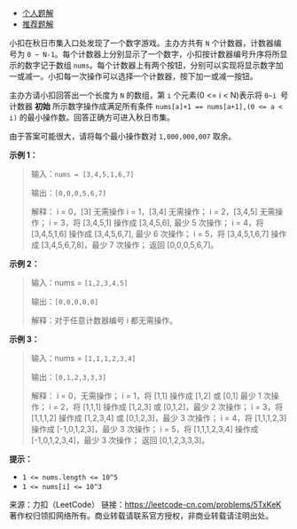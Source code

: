 * [个人题解](https://leetcode-cn.com/problems/5TxKeK/solution/qiu-zhong-wei-shu-lc462lc295-by-lzh_yves/)
* [推荐题解](https://leetcode-cn.com/problems/5TxKeK/solution/java-deng-tong-yu-qiu-shu-ju-liu-de-zhong-wei-shu-/)

小扣在秋日市集入口处发现了一个数字游戏。主办方共有 ```N``` 个计数器，计数器编号为 ```0 ~ N-1```。每个计数器上分别显示了一个数字，小扣按计数器编号升序将所显示的数字记于数组 ```nums```。每个计数器上有两个按钮，分别可以实现将显示数字加一或减一。小扣每一次操作可以选择一个计数器，按下加一或减一按钮。

主办方请小扣回答出一个长度为 ```N``` 的数组，第 ```i``` 个元素(0 <= i < N)表示将 ```0~i ```号计数器 **初始** 所示数字操作成满足所有条件 ```nums[a]+1 == nums[a+1],(0 <= a < i)``` 的最小操作数。回答正确方可进入秋日市集。

由于答案可能很大，请将每个最小操作数对 ```1,000,000,007``` 取余。

**示例 1：**

>输入：```nums = [3,4,5,1,6,7]```
>
>输出：```[0,0,0,5,6,7]```
>
>解释：
>i = 0，[3] 无需操作
>i = 1，[3,4] 无需操作；
>i = 2，[3,4,5] 无需操作；
>i = 3，将 [3,4,5,1] 操作成 [3,4,5,6], 最少 5 次操作；
>i = 4，将 [3,4,5,1,6] 操作成 [3,4,5,6,7], 最少 6 次操作；
>i = 5，将 [3,4,5,1,6,7] 操作成 [3,4,5,6,7,8]，最少 7 次操作；
>返回 [0,0,0,5,6,7]。

**示例 2：**

>输入：nums = ```[1,2,3,4,5]```
>
>输出：```[0,0,0,0,0]```
>
>解释：对于任意计数器编号 i 都无需操作。

**示例 3：**

>输入：nums = ```[1,1,1,2,3,4]```
>
>输出：```[0,1,2,3,3,3]```
>
>解释：
>i = 0，无需操作；
>i = 1，将 [1,1] 操作成 [1,2] 或 [0,1] 最少 1 次操作；
>i = 2，将 [1,1,1] 操作成 [1,2,3] 或 [0,1,2]，最少 2 次操作；
>i = 3，将 [1,1,1,2] 操作成 [1,2,3,4] 或 [0,1,2,3]，最少 3 次操作；
>i = 4，将 [1,1,1,2,3] 操作成 [-1,0,1,2,3]，最少 3 次操作；
>i = 5，将 [1,1,1,2,3,4] 操作成 [-1,0,1,2,3,4]，最少 3 次操作；
>返回 [0,1,2,3,3,3]。

**提示：**

* ```1 <= nums.length <= 10^5```
* ```1 <= nums[i] <= 10^3```

来源：力扣（LeetCode）
链接：https://leetcode-cn.com/problems/5TxKeK
著作权归领扣网络所有。商业转载请联系官方授权，非商业转载请注明出处。
